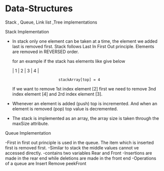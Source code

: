# Data-Structures
Stack , Queue, Link list ,Tree implementations  

Stack Implementation
  - In stack only one element can be taken at a time, the element we added last is removed first.  Stack follows Last In First Out principle. Elements are removed in
    REVERSED order.
    
    for an example if the stack has elements like give below
    
     | 1 | 2 | 3 | 4 |
     
                             stackArray[top] = 4
      
      If we want to remove 1st index element [2] first we need to remove 3nd index element [4] and  2rd index element [3]. 
      
  - Whenever an element is added (push) top is incremented. And when an element is removed (pop) top value is decremented.
  - The stack is implemented as an array, the array size is taken through the maxSize attribute.
      
      
Queue Implementation

  -First in first out principle is used in the queue. The item which is inserted first is removed first. 
  -Similar to stack the middle values cannot ve accessed directly.
  -contains two variables Rear and Front
  -Insertions are made in the rear end while deletions are made in the front end 
  -Operations of a queue are
      Insert 
      Remove 
      peekFront
      
